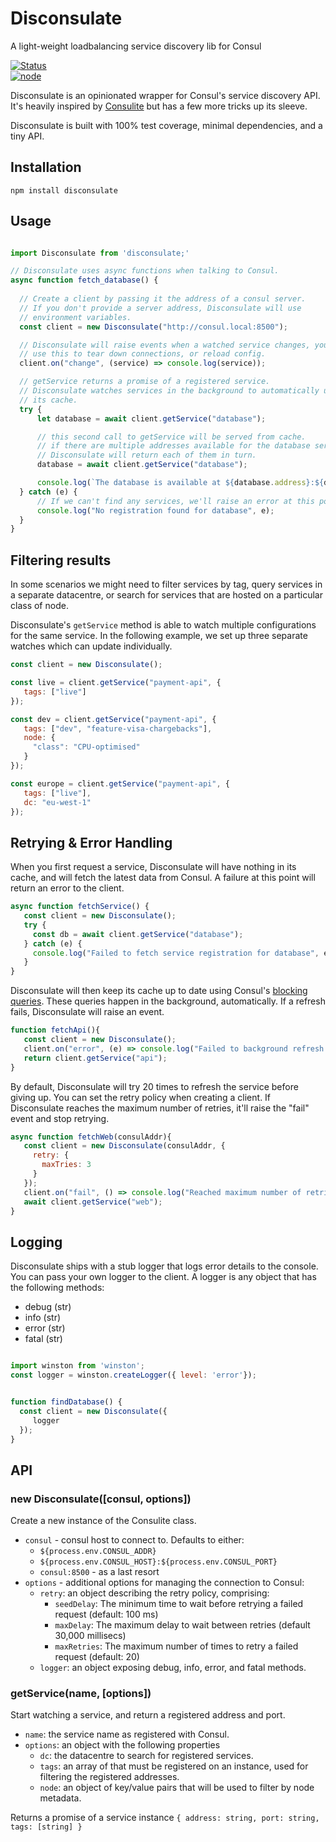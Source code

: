 # Disconsulate
A light-weight loadbalancing service discovery lib for Consul

[![Status](https://travis-ci.org/bobthemighty/disconsulate.svg?branch=master)](https://travis-ci.org/bobthemighty/disconsulate)  
[![node](https://img.shields.io/node/v/disconsulate.svg)](https://www.npmjs.com/package/disconsulate)

Disconsulate is an opinionated wrapper for Consul's service discovery API. It's heavily inspired by [Consulite](https://www.npmjs.com/package/consulite) but has a few more tricks up its sleeve.

Disconsulate is built with 100% test coverage, minimal dependencies, and a tiny API.

## Installation

`npm install disconsulate`

## Usage

```js

import Disconsulate from 'disconsulate;'

// Disconsulate uses async functions when talking to Consul.
async function fetch_database() {
  
  // Create a client by passing it the address of a consul server.
  // If you don't provide a server address, Disconsulate will use 
  // environment variables.
  const client = new Disconsulate("http://consul.local:8500");

  // Disconsulate will raise events when a watched service changes, you can
  // use this to tear down connections, or reload config.
  client.on("change", (service) => console.log(service));

  // getService returns a promise of a registered service.
  // Disconsulate watches services in the background to automatically update 
  // its cache.
  try {
      let database = await client.getService("database");

      // this second call to getService will be served from cache.
      // if there are multiple addresses available for the database service
      // Disconsulate will return each of them in turn.
      database = await client.getService("database");

      console.log(`The database is available at ${database.address}:${database.port}`);
  } catch (e) {
      // If we can't find any services, we'll raise an error at this point.
      console.log("No registration found for database", e);
  }
}
```

## Filtering results

In some scenarios we might need to filter services by tag, query services in a separate datacentre, or search for services that are hosted on a particular class of node.

Disconsulate's `getService` method is able to watch multiple configurations for the same service. In the following example, we set up three separate watches which can update individually.

```js
const client = new Disconsulate();

const live = client.getService("payment-api", {
   tags: ["live"]
});

const dev = client.getService("payment-api", {
   tags: ["dev", "feature-visa-chargebacks"],
   node: {
     "class": "CPU-optimised"
   }
});

const europe = client.getService("payment-api", {
   tags: ["live"],
   dc: "eu-west-1"
});
```


## Retrying & Error Handling

When you first request a service, Disconsulate will have nothing in its cache, and will fetch the latest data from Consul. A failure at this point will return an error to the client.

```js
async function fetchService() {
   const client = new Disconsulate();
   try {
     const db = await client.getService("database");
   } catch (e) {
     console.log("Failed to fetch service registration for database", e);
   }
}
```

Disconsulate will then keep its cache up to date using Consul's [blocking queries](https://www.consul.io/api/index.html#blocking-queries). These queries happen in the background, automatically. If a refresh fails, Disconsulate will raise an event.

```js
function fetchApi(){
   const client = new Disconsulate();
   client.on("error", (e) => console.log("Failed to background refresh a service"));
   return client.getService("api");
}
```

By default, Disconsulate will try 20 times to refresh the service before giving up. You can set the retry policy when creating a client. If Disconsulate reaches the maximum number of retries, it'll raise the "fail" event and stop retrying.

```js
async function fetchWeb(consulAddr){
   const client = new Disconsulate(consulAddr, {
     retry: {
       maxTries: 3
     }
   });
   client.on("fail", () => console.log("Reached maximum number of retries"));
   await client.getService("web");
}
```

## Logging

Disconsulate ships with a stub logger that logs error details to the console. You can pass your own logger to the client. A logger is any object that has the following methods:

* debug (str)
* info (str)
* error (str)
* fatal (str)

```js

import winston from 'winston';
const logger = winston.createLogger({ level: 'error'});


function findDatabase() {
  const client = new Disconsulate({
     logger 
  });
}
```

## API

### new Disconsulate([consul, options])

Create a new instance of the Consulite class.

* `consul` - consul host to connect to. Defaults to either:
  * `${process.env.CONSUL_ADDR}`
  * `${process.env.CONSUL_HOST}:${process.env.CONSUL_PORT}`
  * `consul:8500` - as a last resort
* `options` - additional options for managing the connection to Consul:
  * `retry`: an object describing the retry policy, comprising:
    * `seedDelay`: The minimum time to wait before retrying a failed request (default: 100 ms)
    * `maxDelay`: The maximum delay to wait between retries (default 30,000 millisecs)
    * `maxRetries`: The maximum number of times to retry a failed request (default: 20)
  * `logger`: an object exposing debug, info, error, and fatal methods.

### getService(name, [options]) 

Start watching a service, and return a registered address and port.

* `name`: the service name as registered with Consul.
* `options`: an object with the following properties
  * `dc`: the datacentre to search for registered services.
  * `tags`: an array of that must be registered on an instance, used for filtering the registered addresses.
  * `node`: an object of key/value pairs that will be used to filter by node metadata.

Returns a promise of a service instance `{ address: string, port: string, tags: [string] }`

